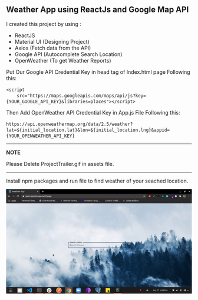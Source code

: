 ## Weather App using ReactJs and Google Map API

I created this project by using :

- ReactJS
- Material UI (Designing Project)
- Axios (Fetch data from the API)
- Google API (Autocomplete Search Location)
- OpenWeather (To get Weather Reports)

Put Our Google API Credential Key in head tag of Index.html page Following this:

```
<script
    src="https://maps.googleapis.com/maps/api/js?key={YOUR_GOOGLE_API_KEY}&libraries=places"></script>
```

Then Add OpenWeather API Credential Key in App.js File Following this:

```
https://api.openweathermap.org/data/2.5/weather?lat=${initial_location.lat}&lon=${initial_location.lng}&appid={YOUR_OPENWEATHER_API_KEY}
```

---

**NOTE**

Please Delete ProjectTrailer.gif in assets file.

---

Install npm packages and run file to find weather of your seached location.

![Alt Text](https://raw.githubusercontent.com/SamirSaji/weather-app-using-react/main/src/assets/projectTrailer.gif)

